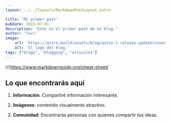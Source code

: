 ```yaml
---
layout: ../../layouts/MarkdownPostLayout.astro

title: 'Mi primer post'
pubDate: 2023-07-01
description: 'Este es el primer post de mi blog.'
author: 'Tuvi'
image:
    url: 'https://astro.build/assets/blog/astro-1-release-update/cover.jpeg' 
    alt: 'El logo del blog.'
tags: ["blogs", "blogging", "articulos"]
---
```

///https://www.markdownguide.org/cheat-sheet/

## Lo que encontrarás aquí

1. **Información**: Compartiré información interesante.

2. **Imágenes**: contenido visualmente atractivo.

3. **Comunidad**: Encontrarás personas con quienes compartir tus ideas.